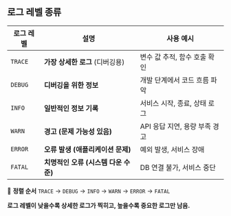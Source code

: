 ## **로그 레벨 종류**

| 로그 레벨 | 설명                                 | 사용 예시                     |
| --------- | ------------------------------------ | ----------------------------- |
| `TRACE`   | **가장 상세한 로그** (디버깅용)      | 변수 값 추적, 함수 호출 확인  |
| `DEBUG`   | **디버깅을 위한 정보**               | 개발 단계에서 코드 흐름 파악  |
| `INFO`    | **일반적인 정보 기록**               | 서비스 시작, 종료, 상태 로그  |
| `WARN`    | **경고 (문제 가능성 있음)**          | API 응답 지연, 용량 부족 경고 |
| `ERROR`   | **오류 발생 (애플리케이션 문제)**    | 예외 발생, 서비스 장애        |
| `FATAL`   | **치명적인 오류 (시스템 다운 수준)** | DB 연결 불가, 서비스 중단     |

📌 **정렬 순서**
`TRACE` → `DEBUG` → `INFO` → `WARN` → `ERROR` → `FATAL`

**로그 레벨이 낮을수록 상세한 로그가 찍히고, 높을수록 중요한 로그만 남음.**
